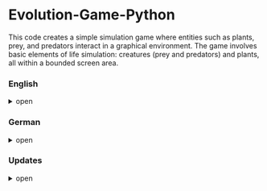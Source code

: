 # Evolution-Game-Python

This code creates a simple simulation game where entities such as plants, prey, and predators interact in a graphical environment. The game involves basic elements of life simulation: creatures (prey and predators) and plants, all within a bounded screen area.

### **English**
<details>
  <summary>open</summary>
  Certainly! Here’s a detailed explanation of the provided Python code using the `pygame` library for creating a simple simulation game:

---

### Overview

This code creates a simple simulation game where entities such as plants, prey, and predators interact in a graphical environment. The game involves basic elements of life simulation: creatures (prey and predators) and plants, all within a bounded screen area. 

### Key Components

#### 1. **Imports and Constants**

- **Imports:**
  - `pygame`: For game development, including graphics and user input.
  - `random`: For generating random numbers, useful for movement and reproduction.
  - `math`: For mathematical functions, like calculating distances.

- **Constants:**
  - `WINDOW_WIDTH`, `WINDOW_HEIGHT`: Dimensions of the game window.
  - `FPS`: Frames per second to control the game update rate.
  - Colors (e.g., `WHITE`, `GREEN`, `BLUE`, `RED`, `GRAY`): For drawing entities.
  - Sizes for different entities (e.g., `PLANT_SIZE`, `PREY_SIZE`, `PREDATOR_SIZE`, `OBSTACLE_SIZE`).
  - Numbers and parameters related to entities (e.g., `NUM_PLANTS`, `PREY_LIFETIME`, `PLANTS_EATEN_TO_REPRODUCE`).

#### 2. **Classes**

- **Creature Class:**
  - **Base Class** for all entities. 
  - **Attributes:** Position, color, size, speed, sight range, and lifetime.
  - **Methods:**
    - `update()`: Updates the creature's state, checking if it needs to be removed due to the expiration of its lifetime.
    - `detect_objects()`: Finds objects within the sight range.
    - `wrap_around_screen()`: Wraps around the screen edges to simulate continuous movement.
    - `random_movement()`: Moves the creature randomly if no specific target is detected.

- **Prey Class:**
  - **Inherits** from `Creature`.
  - **Attributes:** Keeps track of how many plants it has eaten.
  - **Methods:**
    - `update()`: Moves, searches for food, and avoids obstacles.
    - `move()`: Moves towards the nearest plant or away from predators.
    - `search_for_food()`: Eats plants and handles reproduction if enough plants are consumed.
    - `reproduce()`: Creates a new prey.
    - `avoid_obstacles()`: Avoids obstacles by moving away from them.
    - `avoid_overlap()`: Prevents overlapping with other preys.

- **Predator Class:**
  - **Inherits** from `Creature`.
  - **Attributes:** Keeps track of how many preys it has eaten.
  - **Methods:**
    - `update()`: Moves, searches for prey, and avoids obstacles.
    - `move()`: Moves towards the nearest prey or moves randomly if no prey is nearby.
    - `search_for_food()`: Eats prey and handles reproduction if enough prey are consumed.
    - `reproduce()`: Creates a new predator.
    - `avoid_obstacles()`: Avoids obstacles by moving away from them.
    - `avoid_overlap()`: Prevents overlapping with other predators.

- **Plant Class:**
  - **Extends** `pygame.sprite.Sprite`.
  - **Attributes:** Position and last reproduction time.
  - **Methods:**
    - `update()`: Checks if it’s time to reproduce.
    - `reproduce()`: Creates a new plant at a random position.
    - `get_random_position()`: Finds a random position on the screen for new plants.

- **Obstacle Class:**
  - **Extends** `pygame.sprite.Sprite`.
  - **Attributes:** Position and size of obstacles.

#### 3. **Main Function**

- **Initialization:**
  - Sets up the game environment, including the display window, sprite groups, and initial entities.

- **Game Loop:**
  - Handles user events (e.g., quitting the game).
  - Updates all sprites.
  - Clears and redraws the screen each frame.
  - Regulates the frame rate based on the `FPS` setting.

### Summary

The code defines a simple simulation where:
- **Plants** grow and reproduce over time.
- **Prey** eat plants, flee from predators, and reproduce.
- **Predators** hunt prey, avoid obstacles, and reproduce.
- **Obstacles** act as barriers within the environment.

The game operates within a window where all these entities interact, using basic physics for movement and behavior, and provides a continuous simulation of their interactions based on the defined parameters and constants.

  </details>

### **German**
<details>
  <summary>open</summary>
  Dieser Python-Code verwendet die Bibliothek `pygame`, um ein einfaches Simulationsspiel zu erstellen. Es stellt eine virtuelle Welt dar, in der Pflanzen, Beute und Jäger interagieren. Hier ist eine ausführliche Erklärung des Codes:

### 1. **Konstanten und Einstellungen**

**Konstanten und grundlegende Einstellungen definieren:**
- **`WINDOW_WIDTH` und `WINDOW_HEIGHT`**: Bestimmen die Größe des Fensterbereichs, in dem das Spiel läuft (1200x800 Pixel).
- **`FPS`**: Die Anzahl der Frames pro Sekunde für das Spiel (30 FPS).
- **Farben**: Definieren die Farben für verschiedene Objekte im Spiel (z.B. `WHITE`, `GREEN`, `BLUE`, `RED`, `GRAY`).
- **Größen**: Bestimmen die Größe der verschiedenen Sprites im Spiel (z.B. Pflanzen, Beute, Jäger, Hindernisse).
- **Anzahl der Anfangsobjekte**: Legen fest, wie viele Pflanzen, Beute und Jäger zu Beginn des Spiels erzeugt werden.
- **Lebenszeiten**: Bestimmen, wie lange Beute und Jäger leben, bevor sie verschwinden.
- **Fortpflanzungsbedingungen**: Regeln, wie viele Pflanzen Beute essen muss oder wie viele Beute Jäger essen muss, um sich fortzupflanzen.
- **Sichtfeld**: Legt den Bereich fest, in dem Beute und Jäger andere Objekte erkennen können.
- **Wachstumsrate**: Bestimmt, wie oft eine Pflanze sich selbst reproduziert.
- **Bewegungsparameter**: Bestimmen die Geschwindigkeit der Beute und Jäger sowie den Intervall für zufällige Bewegungen.

### 2. **Spielklassen**

**Basisklasse `Creature`:**
- **`__init__`**: Initialisiert die grundlegenden Eigenschaften eines Lebewesens, einschließlich Größe, Sichtfeld, Lebenszeit und Geschwindigkeit.
- **`update`**: Aktualisiert den Zustand des Lebewesens, überprüft die Lebenszeit und bewegt das Lebewesen.
- **`detect_objects`**: Ermittelt Objekte im Sichtfeld des Lebewesens.
- **`get_distance`**: Berechnet die Entfernung zu einem anderen Objekt.
- **`wrap_around_screen`**: Stellt sicher, dass das Lebewesen am Rand des Bildschirms wieder erscheint (Bildschirm-Wraparound).
- **`random_movement`**: Bewegt das Lebewesen zufällig, wenn keine spezifischen Ziele vorhanden sind.

**Abgeleitete Klasse `Prey`:**
- **`__init__`**: Initialisiert Beute mit spezifischen Eigenschaften.
- **`update`**: Aktualisiert die Beute, einschließlich Bewegung und Nahrungssuche.
- **`move`**: Bewegt die Beute entweder in Richtung der nächsten Pflanze oder flieht vor Jägern.
- **`search_for_food`**: Sucht nach Pflanzen, isst sie und überprüft die Fortpflanzung.
- **`reproduce`**: Fortpflanzung durch Erzeugung neuer Beute.
- **`avoid_obstacles`**: Vermeidet Hindernisse.
- **`avoid_overlap`**: Verhindert das Überlappen von Beute.

**Abgeleitete Klasse `Predator`:**
- **`__init__`**: Initialisiert Jäger mit spezifischen Eigenschaften.
- **`update`**: Aktualisiert den Jäger, einschließlich Bewegung und Nahrungssuche.
- **`move`**: Bewegt den Jäger in Richtung der nächsten Beute oder zufällig, wenn keine Beute in der Nähe ist.
- **`search_for_food`**: Sucht nach Beute, isst sie und überprüft die Fortpflanzung.
- **`reproduce`**: Fortpflanzung durch Erzeugung neuer Jäger.
- **`avoid_obstacles`**: Vermeidet Hindernisse.
- **`avoid_overlap`**: Verhindert das Überlappen von Jägern.

**Klasse `Plant`:**
- **`__init__`**: Initialisiert eine Pflanze mit spezifischen Eigenschaften.
- **`update`**: Aktualisiert die Pflanze, einschließlich der Reproduktion.
- **`reproduce`**: Fortpflanzung durch Erzeugung neuer Pflanzen.
- **`get_random_position`**: Bestimmt eine zufällige Position für die Pflanze, an der keine andere Pflanze bereits vorhanden ist.

**Klasse `Obstacle`:**
- **`__init__`**: Initialisiert ein Hindernis mit spezifischen Eigenschaften.

### 3. **Hauptfunktion**

**`main`**: 
- Initialisiert pygame und erstellt das Fenster.
- Setzt die verschiedenen Sprite-Gruppen (`all_sprites`, `plants`, `preys`, `predators`, `obstacles`).
- Erzeugt Pflanzen, Beute, Jäger und Hindernisse und fügt sie den entsprechenden Gruppen hinzu.
- Führt die Hauptspielschleife aus:
  - Überprüft Ereignisse (z.B. Beenden des Spiels).
  - Aktualisiert alle Sprites.
  - Zeichnet alle Sprites auf den Bildschirm.
  - Aktualisiert den Bildschirm und steuert die Bildwiederholrate.

### **Was ist möglich?**

- **Pflanzen wachsen und reproduzieren**: Pflanzen erscheinen nach und nach und füllen den Bildschirm, bis die maximale Anzahl erreicht ist.
- **Beute bewegen und fressen**: Beute sucht nach Pflanzen, frisst sie und bewegt sich entweder zu Pflanzen oder flieht vor Jägern.
- **Jäger bewegen und jagen**: Jäger suchen nach Beute und bewegen sich in deren Richtung. Sie können sich auch zufällig bewegen, wenn keine Beute in der Nähe ist.
- **Vermeidung von Hindernissen und Kollisionen**: Sowohl Beute als auch Jäger vermeiden Hindernisse und verhindern Kollisionen mit anderen Lebewesen.
- **Fortpflanzung**: Beute und Jäger reproduzieren sich basierend auf den Regeln für gegessene Pflanzen oder Beute.

Dieses Spiel simuliert ein einfaches Ökosystem, in dem Pflanzen wachsen, Beute sich ernährt und Jäger jagen. Es bietet eine gute Grundlage, um mit pygame komplexere Spiele und Simulationen zu erstellen.

  </details>

### **Updates**
<details>
  <summary>open</summary>
  
**01.08.2024/ Version 0.51:**
-------------------------------------------------------------------------------
### **Logging-Setup** 
1. ***Logging-Setup*** 
   - Das Logging-Modul wird mit `logging.basicConfig` eingerichtet, um eine einfache Konfiguration zu ermöglichen.
2. ***Logging in `Creature`:***
   - In der Methode `update()` wird ein Logeintrag erstellt, wenn die Lebenszeit eines `Creature`-Objekts überschritten wird.
3. ***Logging in `Prey`:***
   - Im `reproduce`-Methodenaufruf wird ein Logeintrag gemacht, wenn ein neuer `Prey` erzeugt wird.
4. ***Logging in `Predator`:***
   - Ähnlich wie bei `Prey` wird beim Reproduzieren eines neuen `Predator` ein Logeintrag gemacht.
---------------------------------------------------------------------------------
### **Übersicht auf dem Bildschirm:**
1. ***Funktion `draw_stats(screen, start_time)`:***
   - Diese Funktion berechnet die verstrichene Zeit seit dem Start des Spiels und zeigt die Anzahl der Pflanzen, Beute und Jäger an.
2. ***Übersicht auf dem Bildschirm:***
   - Die Übersicht wird mit der `draw_stats`-Funktion oben links auf dem Bildschirm gezeichnet.
3. ***Zeiterfassung:***
   - Die Startzeit des Spiels wird erfasst und verwendet, um die verstrichene Zeit zu berechnen.
Mit diesen Änderungen wird die Übersicht jetzt in der oberen linken Ecke des Bildschirms angezeigt und aktualisiert.
---------------------------------------------------------------------------------
  </details>
